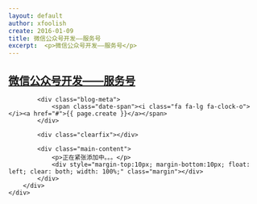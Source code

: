 ```yaml
---
layout: default
author: xfoolish
create: 2016-01-09
title: 微信公众号开发——服务号
excerpt:  <p>微信公众号开发——服务号</p>
---
```


<div class="blog-wrapper wrapper">
	<div class="blog">
		<div class="blog-content">
			<h2 class="blog-header"><a href="#">微信公众号开发——服务号</a></h2>

			<div class="blog-meta">
				<span class="date-span"><i class="fa fa-lg fa-clock-o"></i><a href="#">{{ page.create }}</a></span>	
			</div>

			<div class="clearfix"></div>

			<div class="main-content">
				<p>正在紧张添加中。。。</p>
				<div style="margin-top:10px; margin-bottom:10px; float: left; clear: both; width: 100%;" class="margin"></div>
			</div>
		</div>
	</div>
</div>